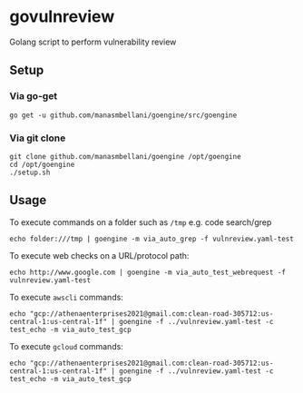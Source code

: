 # govulnreview
Golang script to perform vulnerability review


## Setup
### Via go-get
```
go get -u github.com/manasmbellani/goengine/src/goengine
```

### Via git clone
```
git clone github.com/manasmbellani/goengine /opt/goengine
cd /opt/goengine
./setup.sh
```

## Usage
To execute commands on a folder such as `/tmp` e.g. code search/grep
```
echo folder:///tmp | goengine -m via_auto_grep -f vulnreview.yaml-test
```

To execute web checks on a URL/protocol path:
```
echo http://www.google.com | goengine -m via_auto_test_webrequest -f vulnreview.yaml-test
```

To execute `awscli` commands:
```
echo "gcp://athenaenterprises2021@gmail.com:clean-road-305712:us-central-1:us-central-1f" | goengine -f ../vulnreview.yaml-test -c test_echo -m via_auto_test_gcp
```

To execute `gcloud` commands:
```
echo "gcp://athenaenterprises2021@gmail.com:clean-road-305712:us-central-1:us-central-1f" | goengine -f ../vulnreview.yaml-test -c test_echo -m via_auto_test_gcp
```